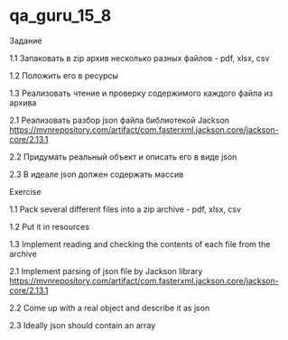 # qa_guru_15_8

Задание

1.1 Запаковать в zip архив несколько разных файлов - pdf, xlsx, csv 

1.2 Положить его в ресурсы 

1.3 Реализовать чтение и проверку содержимого каждого файла из архива

2.1 Реализовать разбор json  файла библиотекой Jackson https://mvnrepository.com/artifact/com.fasterxml.jackson.core/jackson-core/2.13.1

2.2 Придумать реальный объект и описать его в виде  json 

2.3 В идеале json должен содержать массив

Exercise

1.1 Pack several different files into a zip archive - pdf, xlsx, csv 

1.2 Put it in resources 

1.3 Implement reading and checking the contents of each file from the archive

2.1 Implement parsing of json file by Jackson library https://mvnrepository.com/artifact/com.fasterxml.jackson.core/jackson-core/2.13.1 

2.2 Come up with a real object and describe it as json 

2.3 Ideally json should contain an array
